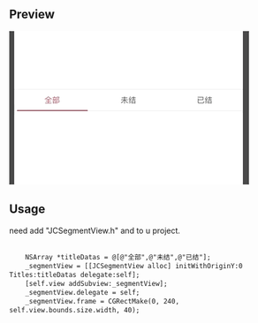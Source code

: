 
## Preview
![image](https://github.com/ete8652/JCSegment/blob/master/GIF/slide.gif)

## Usage
need add "JCSegmentView.h" and <JCSegmentViewDelegate> to u project.
```objc
  
    NSArray *titleDatas = @[@"全部",@"未结",@"已结"];
    _segmentView = [[JCSegmentView alloc] initWithOriginY:0 Titles:titleDatas delegate:self];
    [self.view addSubview:_segmentView];
    _segmentView.delegate = self;
    _segmentView.frame = CGRectMake(0, 240, self.view.bounds.size.width, 40);
```

